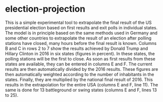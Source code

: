 # election-projection
This is a simple experimental tool to extrapolate the final result of the US presidential election based on first results and exit polls in individual states.
The model is in principle based on the same methods used in Germany and some other countries to extrapolate the result of an election after polling stations have closed, many hours before the final result is known. Columns B and C in rows 2 to 7 show the results achieved by Donald Trump and Hillary Clinton in 2016 in six states (figures in percent). In these states, the polling stations will be the first to close. As soon as first results from these states are available, they can be entered in columns E and F. The current results are then automatically divided by the 2016 results. These figures are then automatically weighted according to the number of inhabitants in the states. Finally, they are multiplied by the national final result of 2016. This results in the extrapolation for the entire USA (columns E and F, line 11). The same is done for 13 battleground or swing states (columns E and F, lines 13 to 25).
